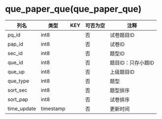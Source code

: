 # que_paper_que(que_paper_que)
| 列名   | 类型   | KEY  | 可否为空 | 注释   |
| ---- | ---- | ---- | ---- | ---- |
|pq_id|int8||否|试卷题目ID|
|pap_id|int8||否|试卷ID|
|sec_id|int8||否|题型ID|
|que_id|int8||否|题目ID：只存小题ID|
|que_up|int8||否|上级题目ID|
|que_type|int8||否|题型|
|sort_sec|int8||否|题型排序|
|sort_pap|int8||否|试卷排序|
|time_update|timestamp||否|更新时间|
